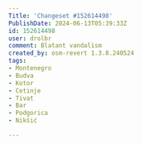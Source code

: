 ```yaml
---
Title: 'Changeset #152614498'
PublishDate: 2024-06-13T05:39:33Z
id: 152614498
user: drolbr
comment: Blatant vandalism
created_by: osm-revert 1.3.8.240524
tags:
- Montenegro
- Budva
- Kotor
- Cetinje
- Tivat
- Bar
- Podgorica
- Nikšić

---
```

